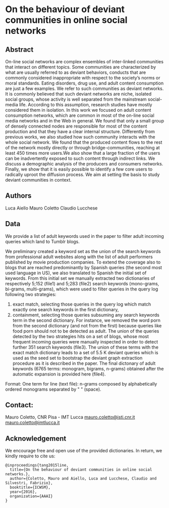 # On the behaviour of deviant communities in online social networks

## Abstract

On-line social networks are complex ensembles of inter-linked communities that interact on different topics.
Some communities are characterized by what are usually referred to as deviant behaviors, conducts that are commonly considered inappropriate with respect to the society’s norms or moral standards. Eating disorders, drug use, and adult content consumption are just a few examples. We refer to such communities as deviant networks. It is commonly believed that such deviant networks are niche, isolated social groups, whose activity is well separated from the mainstream social-media life. According to this assumption, research studies have mostly considered them in isolation. In this work we focused on adult content consumption networks, which are common in most of the on-line social media networks and in the Web in general. We found that only a small group of densely connected nodes are responsible for most of the content production and that they have a clear internal structure. Differently from previous works, we also studied how such community interacts with the whole social network. We found that the produced content flows to the rest of the network mostly directly or through bridge-communities, reaching at least 450 times more users.We also show that a large fraction of the users can be inadvertently exposed to such content through indirect links. We discuss a demographic analysis of the producers and consumers networks. 
Finally, we show that it is easily possible to identify a few core users to radically uproot the diffusion process. We aim at setting the basis to study deviant communities in context.

## Authors

Luca Aiello
Mauro Coletto
Claudio Lucchese

## Data

We provide a list of adult keywords used in the paper to filter adult incoming queries which land to Tumblr blogs.

We preliminary created a keyword set as the union of the search keywords from professional adult websites along with the list of adult performers published by movie production companies. 
To extend the coverage also to blogs that are reached predominantly by Spanish queries (the second most used language in US), we also translated to Spanish the initial set of keywords.
From this initial set we manually extracted two dictionaries of respectively 5;152 (file1) and 5;283 (file2) search keywords (mono-grams, bi-grams, multi-grams), which were used to filter queries in the query log following two strategies: 
1) exact match, selecting those queries in the query log which match exactly one search keywords in the first dictionary, 
2) containment, selecting those queries subsuming any search keywords term in the second dictionary. For instance, we removed the word porn from the second dictionary (and not from the first) because queries like food porn should not to be detected as adult. 
The union of the queries detected by the two strategies hits on a set of blogs, whose most frequent incoming queries were manually inspected in order to detect further 351 search keywords (file3).
The union of these terms with the exact match dictionary leads to a set of 5.5 K deviant queries which is used as the seed set to bootstrap the deviant graph extraction procedure as it is described in the paper. The final dictonary of adult keywords (6765 terms: monogram, bigrams, n-grams) obtained after the automatic expansion is provided here (file4).

Format: One term for line (text file): n-grams composed by alphabetically ordered monograms separated by " " (space).

## Contact: 
Mauro Coletto, CNR Pisa - IMT Lucca
mauro.coletto@isti.cnr.it
mauro.coletto@imtlucca.it


## Acknowledgement

We encourage free and open use of the provided dictionaries. In return, we kindly require to cite us:

```
@inproceedings{tang2015line,
  title={On the behaviour of deviant communities in online social networks.},
  author={Coletto, Mauro and Aiello, Luca and Lucchese, Claudio and Silvestri, Fabrizio},
  booktitle={ICWSM},
  year={2016},
  organization={AAAI}
}
```
